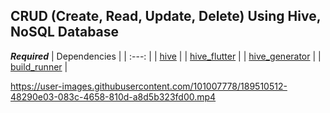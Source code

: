 ## CRUD (Create, Read, Update, Delete) Using Hive, NoSQL Database

***Required***
| Dependencies |
| :---: |
| [hive](https://pub.dev/packages/hive) |
| [hive_flutter](https://pub.dev/packages/hive_flutter) |
| [hive_generator](https://pub.dev/packages/hive_generator) |
| [build_runner](https://pub.dev/packages/build_runner) |

 
https://user-images.githubusercontent.com/101007778/189510512-48290e03-083c-4658-810d-a8d5b323fd00.mp4

